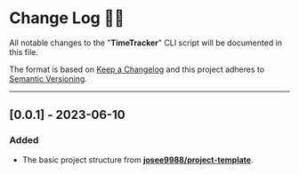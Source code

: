 <!-- markdownlint-disable MD024-->
# **Change Log** 📜📝

All notable changes to the "**TimeTracker**" CLI script will be documented in this file.

The format is based on [Keep a Changelog](https://keepachangelog.com/en/1.0.0/) and this project adheres to [Semantic Versioning](https://semver.org/spec/v2.0.0.html).

---

## [**0.0.1**] - 2023-06-10

### Added

* The basic project structure from **[josee9988/project-template](https://github.com/Josee9988/project-template)**.
